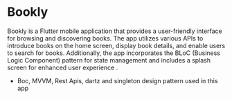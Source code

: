 # Bookly

Bookly is a Flutter mobile application that provides a user-friendly interface for browsing and discovering books. The app utilizes various APIs to introduce books on the home screen, display book details, and enable users to search for books. Additionally, the app incorporates the BLoC (Business Logic Component) pattern for state management and includes a splash screen for enhanced user experience .
- Boc, MVVM, Rest Apis, dartz and singleton design pattern used in this app
 
